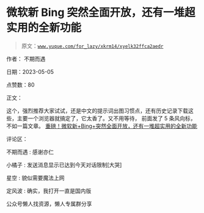 # 微软新 Bing 突然全面开放，还有一堆超实用的全新功能

> 原文：[`www.yuque.com/for_lazy/xkrm14/xyelk32ffca2aedr`](https://www.yuque.com/for_lazy/xkrm14/xyelk32ffca2aedr)



作者： 不期而遇



日期：2023-05-05



点赞数：80

<ne-card data-card-name="hr" data-card-type="block" id="kDsYC" data-event-boundary="card">

正文：



这个，强烈推荐大家试试，还是中文的提示词出图习惯点，还有历史记录下载这些，主要一个浏览器就搞定了，它太香了。又不用等待， 前面发了 5 条风向标，不如一篇文章。 [重磅！微软新+Bing+突然全面开放，还有一堆超实用的全新功能](https://mp.weixin.qq.com/s/x8RUxofqS43xkZM-5xnTAw)

<ne-card data-card-name="hr" data-card-type="block" id="Q7GBj" data-event-boundary="card">

评论区：



不期而遇 : 感谢亦仁



小橘子 : 发送消息显示已达到今天对话限制[大哭]



星空 : 貌似需要魔法上网



定风波 : 确实，我打开一直是国内版

<ne-card data-card-name="hr" data-card-type="block" id="bfSS3" data-event-boundary="card">

公众号懒人找资源，懒人专属群分享

</ne-card></ne-card></ne-card>